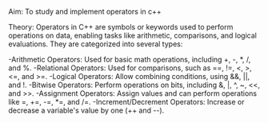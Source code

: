 Aim: To study and implement operators in c++

Theory: Operators in C++ are symbols or keywords used to perform operations on data, enabling tasks like arithmetic, comparisons, and logical evaluations. They are categorized into several types:

-Arithmetic Operators: Used for basic math operations, including +, -, *, /, and %.
-Relational Operators: Used for comparisons, such as ==, !=, <, >, <=, and >=.
-Logical Operators: Allow combining conditions, using &&, ||, and !.
-Bitwise Operators: Perform operations on bits, including &, |, ^, ~, <<, and >>.
-Assignment Operators: Assign values and can perform operations like =, +=, -=, *=, and /=.
-Increment/Decrement Operators: Increase or decrease a variable's value by one (++ and --).
